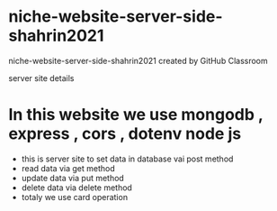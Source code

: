 # niche-website-server-side-shahrin2021
niche-website-server-side-shahrin2021 created by GitHub Classroom


server site details 

# In this website we use mongodb , express , cors , dotenv node js

* this is server site to set data in database vai post method 
* read data via get method 
* update data via put method 
* delete data via delete method 
* totaly we use card operation 
